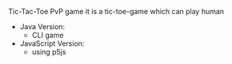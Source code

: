 Tic-Tac-Toe PvP game 
 it is a tic-toe-game which can play human
 * Java Version: 
   * CLI game
 * JavaScript Version:
   * using p5js

